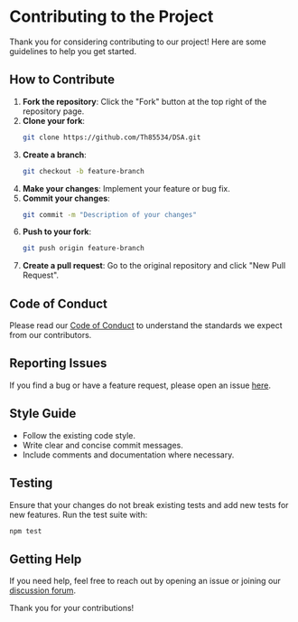 # Contributing to the Project

Thank you for considering contributing to our project! Here are some guidelines to help you get started.

## How to Contribute

1. **Fork the repository**: Click the "Fork" button at the top right of the repository page.
2. **Clone your fork**: 
    ```sh
    git clone https://github.com/Th85534/DSA.git
    ```
3. **Create a branch**: 
    ```sh
    git checkout -b feature-branch
    ```
4. **Make your changes**: Implement your feature or bug fix.
5. **Commit your changes**: 
    ```sh
    git commit -m "Description of your changes"
    ```
6. **Push to your fork**: 
    ```sh
    git push origin feature-branch
    ```
7. **Create a pull request**: Go to the original repository and click "New Pull Request".

## Code of Conduct

Please read our [Code of Conduct](CODE_OF_CONDUCT.md) to understand the standards we expect from our contributors.

## Reporting Issues

If you find a bug or have a feature request, please open an issue [here](https://github.com/Th85534/DSA/issues).

## Style Guide

- Follow the existing code style.
- Write clear and concise commit messages.
- Include comments and documentation where necessary.

## Testing

Ensure that your changes do not break existing tests and add new tests for new features. Run the test suite with:
```sh
npm test
```

## Getting Help

If you need help, feel free to reach out by opening an issue or joining our [discussion forum](https://github.com/Th85534/DSA/discussions).

Thank you for your contributions!
